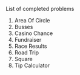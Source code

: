 List of completed problems

1. Area Of Circle
2. Busses
3. Casino Chance
4. Fundraiser
5. Race Results
6. Road Trip
7. Square
8. Tip Calculator
